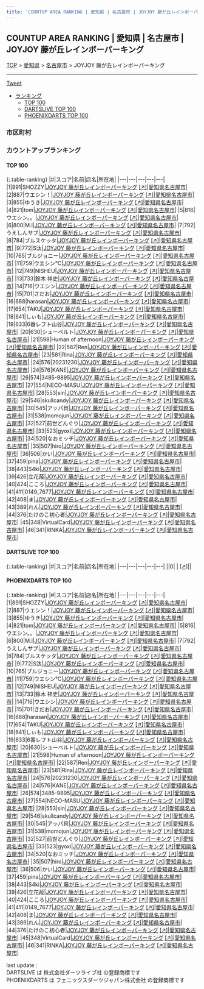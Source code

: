 ```yaml
---
title: 'COUNTUP AREA RANKING | 愛知県 | 名古屋市 | JOYJOY 藤が丘レインボーパーキング'
---
```

## COUNTUP AREA RANKING | 愛知県 | 名古屋市 | JOYJOY 藤が丘レインボーパーキング

[TOP](/darts/rank/) > [愛知県](/darts/rank/愛知県/) > [名古屋市](/darts/rank/愛知県/名古屋市/) > JOYJOY 藤が丘レインボーパーキング

___

<a href="https://twitter.com/share?ref_src=twsrc%5Etfw" data-text="COUNTUP AREA RANKING | 愛知県名古屋市JOYJOY 藤が丘レインボーパーキング" class="twitter-share-button" data-hashtags="DARTSLIVE,PHOENIXDARTS,darts,ダーツ" data-show-count="false">Tweet</a>

* [ランキング](#カウントアップランキング)
    * [TOP 100](#top-100)
    * [DARTSLIVE TOP 100](#dartslive-top-100)
    * [PHOENIXDARTS TOP 100](#phoenixdarts-top-100)

### 市区町村

<ul>

</ul>

### カウントアップランキング

#### TOP 100



{:.table-ranking}
|#|スコア|名前|店名|所在地|
|---|---|---|---|---|
|1|891|<span class="rank-name-pd">SHOZZY</span>|<a href="/darts/rank/shops/8900.html">JOYJOY 藤が丘レインボーパーキング</a> <a href="https://vs.phoenixdarts.com/jp/shop/shopDetailInfo/s_8900?s_seq=8900">[↗]</a>|<a href="/darts/rank/愛知県/名古屋市">愛知県名古屋市</a>|
|2|887|<span class="rank-name-pd">ウエシン！</span>|<a href="/darts/rank/shops/8900.html">JOYJOY 藤が丘レインボーパーキング</a> <a href="https://vs.phoenixdarts.com/jp/shop/shopDetailInfo/s_8900?s_seq=8900">[↗]</a>|<a href="/darts/rank/愛知県/名古屋市">愛知県名古屋市</a>|
|3|855|<span class="rank-name-pd">ゆうき</span>|<a href="/darts/rank/shops/8900.html">JOYJOY 藤が丘レインボーパーキング</a> <a href="https://vs.phoenixdarts.com/jp/shop/shopDetailInfo/s_8900?s_seq=8900">[↗]</a>|<a href="/darts/rank/愛知県/名古屋市">愛知県名古屋市</a>|
|4|821|<span class="rank-name-pd">tom</span>|<a href="/darts/rank/shops/8900.html">JOYJOY 藤が丘レインボーパーキング</a> <a href="https://vs.phoenixdarts.com/jp/shop/shopDetailInfo/s_8900?s_seq=8900">[↗]</a>|<a href="/darts/rank/愛知県/名古屋市">愛知県名古屋市</a>|
|5|816|<span class="rank-name-pd">ウエシン。。</span>|<a href="/darts/rank/shops/8900.html">JOYJOY 藤が丘レインボーパーキング</a> <a href="https://vs.phoenixdarts.com/jp/shop/shopDetailInfo/s_8900?s_seq=8900">[↗]</a>|<a href="/darts/rank/愛知県/名古屋市">愛知県名古屋市</a>|
|6|800|<span class="rank-name-pd">M.I</span>|<a href="/darts/rank/shops/8900.html">JOYJOY 藤が丘レインボーパーキング</a> <a href="https://vs.phoenixdarts.com/jp/shop/shopDetailInfo/s_8900?s_seq=8900">[↗]</a>|<a href="/darts/rank/愛知県/名古屋市">愛知県名古屋市</a>|
|7|792|<span class="rank-name-pd">うえしんサブ</span>|<a href="/darts/rank/shops/8900.html">JOYJOY 藤が丘レインボーパーキング</a> <a href="https://vs.phoenixdarts.com/jp/shop/shopDetailInfo/s_8900?s_seq=8900">[↗]</a>|<a href="/darts/rank/愛知県/名古屋市">愛知県名古屋市</a>|
|8|784|<span class="rank-name-pd">ブルスケッタ</span>|<a href="/darts/rank/shops/8900.html">JOYJOY 藤が丘レインボーパーキング</a> <a href="https://vs.phoenixdarts.com/jp/shop/shopDetailInfo/s_8900?s_seq=8900">[↗]</a>|<a href="/darts/rank/愛知県/名古屋市">愛知県名古屋市</a>|
|9|772|<span class="rank-name-pd">S汰</span>|<a href="/darts/rank/shops/8900.html">JOYJOY 藤が丘レインボーパーキング</a> <a href="https://vs.phoenixdarts.com/jp/shop/shopDetailInfo/s_8900?s_seq=8900">[↗]</a>|<a href="/darts/rank/愛知県/名古屋市">愛知県名古屋市</a>|
|10|765|<span class="rank-name-pd">ブルジョニー</span>|<a href="/darts/rank/shops/8900.html">JOYJOY 藤が丘レインボーパーキング</a> <a href="https://vs.phoenixdarts.com/jp/shop/shopDetailInfo/s_8900?s_seq=8900">[↗]</a>|<a href="/darts/rank/愛知県/名古屋市">愛知県名古屋市</a>|
|11|759|<span class="rank-name-pd">ウエシン℃</span>|<a href="/darts/rank/shops/8900.html">JOYJOY 藤が丘レインボーパーキング</a> <a href="https://vs.phoenixdarts.com/jp/shop/shopDetailInfo/s_8900?s_seq=8900">[↗]</a>|<a href="/darts/rank/愛知県/名古屋市">愛知県名古屋市</a>|
|12|749|<span class="rank-name-pd">NISHEU</span>|<a href="/darts/rank/shops/8900.html">JOYJOY 藤が丘レインボーパーキング</a> <a href="https://vs.phoenixdarts.com/jp/shop/shopDetailInfo/s_8900?s_seq=8900">[↗]</a>|<a href="/darts/rank/愛知県/名古屋市">愛知県名古屋市</a>|
|13|733|<span class="rank-name-pd"><span class="pro-icon-pd"></span>鈴木 祥史</span>|<a href="/darts/rank/shops/8900.html">JOYJOY 藤が丘レインボーパーキング</a> <a href="https://vs.phoenixdarts.com/jp/shop/shopDetailInfo/s_8900?s_seq=8900">[↗]</a>|<a href="/darts/rank/愛知県/名古屋市">愛知県名古屋市</a>|
|14|716|<span class="rank-name-pd">ウエシン</span>|<a href="/darts/rank/shops/8900.html">JOYJOY 藤が丘レインボーパーキング</a> <a href="https://vs.phoenixdarts.com/jp/shop/shopDetailInfo/s_8900?s_seq=8900">[↗]</a>|<a href="/darts/rank/愛知県/名古屋市">愛知県名古屋市</a>|
|15|701|<span class="rank-name-pd">さだお</span>|<a href="/darts/rank/shops/8900.html">JOYJOY 藤が丘レインボーパーキング</a> <a href="https://vs.phoenixdarts.com/jp/shop/shopDetailInfo/s_8900?s_seq=8900">[↗]</a>|<a href="/darts/rank/愛知県/名古屋市">愛知県名古屋市</a>|
|16|688|<span class="rank-name-pd">harasan</span>|<a href="/darts/rank/shops/8900.html">JOYJOY 藤が丘レインボーパーキング</a> <a href="https://vs.phoenixdarts.com/jp/shop/shopDetailInfo/s_8900?s_seq=8900">[↗]</a>|<a href="/darts/rank/愛知県/名古屋市">愛知県名古屋市</a>|
|17|654|<span class="rank-name-pd">TAKU</span>|<a href="/darts/rank/shops/8900.html">JOYJOY 藤が丘レインボーパーキング</a> <a href="https://vs.phoenixdarts.com/jp/shop/shopDetailInfo/s_8900?s_seq=8900">[↗]</a>|<a href="/darts/rank/愛知県/名古屋市">愛知県名古屋市</a>|
|18|641|<span class="rank-name-pd">しぃも</span>|<a href="/darts/rank/shops/8900.html">JOYJOY 藤が丘レインボーパーキング</a> <a href="https://vs.phoenixdarts.com/jp/shop/shopDetailInfo/s_8900?s_seq=8900">[↗]</a>|<a href="/darts/rank/愛知県/名古屋市">愛知県名古屋市</a>|
|19|633|<span class="rank-name-pd">6番レフト山谷</span>|<a href="/darts/rank/shops/8900.html">JOYJOY 藤が丘レインボーパーキング</a> <a href="https://vs.phoenixdarts.com/jp/shop/shopDetailInfo/s_8900?s_seq=8900">[↗]</a>|<a href="/darts/rank/愛知県/名古屋市">愛知県名古屋市</a>|
|20|630|<span class="rank-name-pd">シューベルト</span>|<a href="/darts/rank/shops/8900.html">JOYJOY 藤が丘レインボーパーキング</a> <a href="https://vs.phoenixdarts.com/jp/shop/shopDetailInfo/s_8900?s_seq=8900">[↗]</a>|<a href="/darts/rank/愛知県/名古屋市">愛知県名古屋市</a>|
|21|598|<span class="rank-name-pd">Human of afternoon</span>|<a href="/darts/rank/shops/8900.html">JOYJOY 藤が丘レインボーパーキング</a> <a href="https://vs.phoenixdarts.com/jp/shop/shopDetailInfo/s_8900?s_seq=8900">[↗]</a>|<a href="/darts/rank/愛知県/名古屋市">愛知県名古屋市</a>|
|22|587|<span class="rank-name-pd">Ren</span>|<a href="/darts/rank/shops/8900.html">JOYJOY 藤が丘レインボーパーキング</a> <a href="https://vs.phoenixdarts.com/jp/shop/shopDetailInfo/s_8900?s_seq=8900">[↗]</a>|<a href="/darts/rank/愛知県/名古屋市">愛知県名古屋市</a>|
|23|581|<span class="rank-name-pd">Rina</span>|<a href="/darts/rank/shops/8900.html">JOYJOY 藤が丘レインボーパーキング</a> <a href="https://vs.phoenixdarts.com/jp/shop/shopDetailInfo/s_8900?s_seq=8900">[↗]</a>|<a href="/darts/rank/愛知県/名古屋市">愛知県名古屋市</a>|
|24|576|<span class="rank-name-pd">20231230</span>|<a href="/darts/rank/shops/8900.html">JOYJOY 藤が丘レインボーパーキング</a> <a href="https://vs.phoenixdarts.com/jp/shop/shopDetailInfo/s_8900?s_seq=8900">[↗]</a>|<a href="/darts/rank/愛知県/名古屋市">愛知県名古屋市</a>|
|24|576|<span class="rank-name-pd">KANE</span>|<a href="/darts/rank/shops/8900.html">JOYJOY 藤が丘レインボーパーキング</a> <a href="https://vs.phoenixdarts.com/jp/shop/shopDetailInfo/s_8900?s_seq=8900">[↗]</a>|<a href="/darts/rank/愛知県/名古屋市">愛知県名古屋市</a>|
|26|574|<span class="rank-name-pd">3485-9895</span>|<a href="/darts/rank/shops/8900.html">JOYJOY 藤が丘レインボーパーキング</a> <a href="https://vs.phoenixdarts.com/jp/shop/shopDetailInfo/s_8900?s_seq=8900">[↗]</a>|<a href="/darts/rank/愛知県/名古屋市">愛知県名古屋市</a>|
|27|554|<span class="rank-name-pd">NECO-MASU</span>|<a href="/darts/rank/shops/8900.html">JOYJOY 藤が丘レインボーパーキング</a> <a href="https://vs.phoenixdarts.com/jp/shop/shopDetailInfo/s_8900?s_seq=8900">[↗]</a>|<a href="/darts/rank/愛知県/名古屋市">愛知県名古屋市</a>|
|28|553|<span class="rank-name-pd">sin</span>|<a href="/darts/rank/shops/8900.html">JOYJOY 藤が丘レインボーパーキング</a> <a href="https://vs.phoenixdarts.com/jp/shop/shopDetailInfo/s_8900?s_seq=8900">[↗]</a>|<a href="/darts/rank/愛知県/名古屋市">愛知県名古屋市</a>|
|29|546|<span class="rank-name-pd">skullcandy</span>|<a href="/darts/rank/shops/8900.html">JOYJOY 藤が丘レインボーパーキング</a> <a href="https://vs.phoenixdarts.com/jp/shop/shopDetailInfo/s_8900?s_seq=8900">[↗]</a>|<a href="/darts/rank/愛知県/名古屋市">愛知県名古屋市</a>|
|30|545|<span class="rank-name-pd">アッパ貝</span>|<a href="/darts/rank/shops/8900.html">JOYJOY 藤が丘レインボーパーキング</a> <a href="https://vs.phoenixdarts.com/jp/shop/shopDetailInfo/s_8900?s_seq=8900">[↗]</a>|<a href="/darts/rank/愛知県/名古屋市">愛知県名古屋市</a>|
|31|538|<span class="rank-name-pd">momojun</span>|<a href="/darts/rank/shops/8900.html">JOYJOY 藤が丘レインボーパーキング</a> <a href="https://vs.phoenixdarts.com/jp/shop/shopDetailInfo/s_8900?s_seq=8900">[↗]</a>|<a href="/darts/rank/愛知県/名古屋市">愛知県名古屋市</a>|
|32|527|<span class="rank-name-pd">前世どんぐり</span>|<a href="/darts/rank/shops/8900.html">JOYJOY 藤が丘レインボーパーキング</a> <a href="https://vs.phoenixdarts.com/jp/shop/shopDetailInfo/s_8900?s_seq=8900">[↗]</a>|<a href="/darts/rank/愛知県/名古屋市">愛知県名古屋市</a>|
|33|523|<span class="rank-name-pd">gyoxi</span>|<a href="/darts/rank/shops/8900.html">JOYJOY 藤が丘レインボーパーキング</a> <a href="https://vs.phoenixdarts.com/jp/shop/shopDetailInfo/s_8900?s_seq=8900">[↗]</a>|<a href="/darts/rank/愛知県/名古屋市">愛知県名古屋市</a>|
|34|520|<span class="rank-name-pd">なおミッチ</span>|<a href="/darts/rank/shops/8900.html">JOYJOY 藤が丘レインボーパーキング</a> <a href="https://vs.phoenixdarts.com/jp/shop/shopDetailInfo/s_8900?s_seq=8900">[↗]</a>|<a href="/darts/rank/愛知県/名古屋市">愛知県名古屋市</a>|
|35|507|<span class="rank-name-pd">hiro</span>|<a href="/darts/rank/shops/8900.html">JOYJOY 藤が丘レインボーパーキング</a> <a href="https://vs.phoenixdarts.com/jp/shop/shopDetailInfo/s_8900?s_seq=8900">[↗]</a>|<a href="/darts/rank/愛知県/名古屋市">愛知県名古屋市</a>|
|36|506|<span class="rank-name-pd">かい</span>|<a href="/darts/rank/shops/8900.html">JOYJOY 藤が丘レインボーパーキング</a> <a href="https://vs.phoenixdarts.com/jp/shop/shopDetailInfo/s_8900?s_seq=8900">[↗]</a>|<a href="/darts/rank/愛知県/名古屋市">愛知県名古屋市</a>|
|37|459|<span class="rank-name-pd">pina</span>|<a href="/darts/rank/shops/8900.html">JOYJOY 藤が丘レインボーパーキング</a> <a href="https://vs.phoenixdarts.com/jp/shop/shopDetailInfo/s_8900?s_seq=8900">[↗]</a>|<a href="/darts/rank/愛知県/名古屋市">愛知県名古屋市</a>|
|38|443|<span class="rank-name-pd">S4ki</span>|<a href="/darts/rank/shops/8900.html">JOYJOY 藤が丘レインボーパーキング</a> <a href="https://vs.phoenixdarts.com/jp/shop/shopDetailInfo/s_8900?s_seq=8900">[↗]</a>|<a href="/darts/rank/愛知県/名古屋市">愛知県名古屋市</a>|
|39|426|<span class="rank-name-pd">立花葮</span>|<a href="/darts/rank/shops/8900.html">JOYJOY 藤が丘レインボーパーキング</a> <a href="https://vs.phoenixdarts.com/jp/shop/shopDetailInfo/s_8900?s_seq=8900">[↗]</a>|<a href="/darts/rank/愛知県/名古屋市">愛知県名古屋市</a>|
|40|424|<span class="rank-name-pd">こころ</span>|<a href="/darts/rank/shops/8900.html">JOYJOY 藤が丘レインボーパーキング</a> <a href="https://vs.phoenixdarts.com/jp/shop/shopDetailInfo/s_8900?s_seq=8900">[↗]</a>|<a href="/darts/rank/愛知県/名古屋市">愛知県名古屋市</a>|
|41|411|<span class="rank-name-pd">0149_7677</span>|<a href="/darts/rank/shops/8900.html">JOYJOY 藤が丘レインボーパーキング</a> <a href="https://vs.phoenixdarts.com/jp/shop/shopDetailInfo/s_8900?s_seq=8900">[↗]</a>|<a href="/darts/rank/愛知県/名古屋市">愛知県名古屋市</a>|
|42|408|<span class="rank-name-pd">ま</span>|<a href="/darts/rank/shops/8900.html">JOYJOY 藤が丘レインボーパーキング</a> <a href="https://vs.phoenixdarts.com/jp/shop/shopDetailInfo/s_8900?s_seq=8900">[↗]</a>|<a href="/darts/rank/愛知県/名古屋市">愛知県名古屋市</a>|
|43|389|<span class="rank-name-pd">れん</span>|<a href="/darts/rank/shops/8900.html">JOYJOY 藤が丘レインボーパーキング</a> <a href="https://vs.phoenixdarts.com/jp/shop/shopDetailInfo/s_8900?s_seq=8900">[↗]</a>|<a href="/darts/rank/愛知県/名古屋市">愛知県名古屋市</a>|
|44|376|<span class="rank-name-pd">たけのこ初心者</span>|<a href="/darts/rank/shops/8900.html">JOYJOY 藤が丘レインボーパーキング</a> <a href="https://vs.phoenixdarts.com/jp/shop/shopDetailInfo/s_8900?s_seq=8900">[↗]</a>|<a href="/darts/rank/愛知県/名古屋市">愛知県名古屋市</a>|
|45|348|<span class="rank-name-pd">VirtualCard</span>|<a href="/darts/rank/shops/8900.html">JOYJOY 藤が丘レインボーパーキング</a> <a href="https://vs.phoenixdarts.com/jp/shop/shopDetailInfo/s_8900?s_seq=8900">[↗]</a>|<a href="/darts/rank/愛知県/名古屋市">愛知県名古屋市</a>|
|46|341|<span class="rank-name-pd">RINKA</span>|<a href="/darts/rank/shops/8900.html">JOYJOY 藤が丘レインボーパーキング</a> <a href="https://vs.phoenixdarts.com/jp/shop/shopDetailInfo/s_8900?s_seq=8900">[↗]</a>|<a href="/darts/rank/愛知県/名古屋市">愛知県名古屋市</a>|


#### DARTSLIVE TOP 100



{:.table-ranking}
|#|スコア|名前|店名|所在地|
|---|---|---|---|---|
||0|<span class="rank-name-dl"> </span>|<a href="/darts/rank/shops/.html"></a> <a href="">[↗]</a>|<a href="/darts/rank//"></a>|


#### PHOENIXDARTS TOP 100



{:.table-ranking}
|#|スコア|名前|店名|所在地|
|---|---|---|---|---|
|1|891|<span class="rank-name-pd">SHOZZY</span>|<a href="/darts/rank/shops/8900.html">JOYJOY 藤が丘レインボーパーキング</a> <a href="https://vs.phoenixdarts.com/jp/shop/shopDetailInfo/s_8900?s_seq=8900">[↗]</a>|<a href="/darts/rank/愛知県/名古屋市">愛知県名古屋市</a>|
|2|887|<span class="rank-name-pd">ウエシン！</span>|<a href="/darts/rank/shops/8900.html">JOYJOY 藤が丘レインボーパーキング</a> <a href="https://vs.phoenixdarts.com/jp/shop/shopDetailInfo/s_8900?s_seq=8900">[↗]</a>|<a href="/darts/rank/愛知県/名古屋市">愛知県名古屋市</a>|
|3|855|<span class="rank-name-pd">ゆうき</span>|<a href="/darts/rank/shops/8900.html">JOYJOY 藤が丘レインボーパーキング</a> <a href="https://vs.phoenixdarts.com/jp/shop/shopDetailInfo/s_8900?s_seq=8900">[↗]</a>|<a href="/darts/rank/愛知県/名古屋市">愛知県名古屋市</a>|
|4|821|<span class="rank-name-pd">tom</span>|<a href="/darts/rank/shops/8900.html">JOYJOY 藤が丘レインボーパーキング</a> <a href="https://vs.phoenixdarts.com/jp/shop/shopDetailInfo/s_8900?s_seq=8900">[↗]</a>|<a href="/darts/rank/愛知県/名古屋市">愛知県名古屋市</a>|
|5|816|<span class="rank-name-pd">ウエシン。。</span>|<a href="/darts/rank/shops/8900.html">JOYJOY 藤が丘レインボーパーキング</a> <a href="https://vs.phoenixdarts.com/jp/shop/shopDetailInfo/s_8900?s_seq=8900">[↗]</a>|<a href="/darts/rank/愛知県/名古屋市">愛知県名古屋市</a>|
|6|800|<span class="rank-name-pd">M.I</span>|<a href="/darts/rank/shops/8900.html">JOYJOY 藤が丘レインボーパーキング</a> <a href="https://vs.phoenixdarts.com/jp/shop/shopDetailInfo/s_8900?s_seq=8900">[↗]</a>|<a href="/darts/rank/愛知県/名古屋市">愛知県名古屋市</a>|
|7|792|<span class="rank-name-pd">うえしんサブ</span>|<a href="/darts/rank/shops/8900.html">JOYJOY 藤が丘レインボーパーキング</a> <a href="https://vs.phoenixdarts.com/jp/shop/shopDetailInfo/s_8900?s_seq=8900">[↗]</a>|<a href="/darts/rank/愛知県/名古屋市">愛知県名古屋市</a>|
|8|784|<span class="rank-name-pd">ブルスケッタ</span>|<a href="/darts/rank/shops/8900.html">JOYJOY 藤が丘レインボーパーキング</a> <a href="https://vs.phoenixdarts.com/jp/shop/shopDetailInfo/s_8900?s_seq=8900">[↗]</a>|<a href="/darts/rank/愛知県/名古屋市">愛知県名古屋市</a>|
|9|772|<span class="rank-name-pd">S汰</span>|<a href="/darts/rank/shops/8900.html">JOYJOY 藤が丘レインボーパーキング</a> <a href="https://vs.phoenixdarts.com/jp/shop/shopDetailInfo/s_8900?s_seq=8900">[↗]</a>|<a href="/darts/rank/愛知県/名古屋市">愛知県名古屋市</a>|
|10|765|<span class="rank-name-pd">ブルジョニー</span>|<a href="/darts/rank/shops/8900.html">JOYJOY 藤が丘レインボーパーキング</a> <a href="https://vs.phoenixdarts.com/jp/shop/shopDetailInfo/s_8900?s_seq=8900">[↗]</a>|<a href="/darts/rank/愛知県/名古屋市">愛知県名古屋市</a>|
|11|759|<span class="rank-name-pd">ウエシン℃</span>|<a href="/darts/rank/shops/8900.html">JOYJOY 藤が丘レインボーパーキング</a> <a href="https://vs.phoenixdarts.com/jp/shop/shopDetailInfo/s_8900?s_seq=8900">[↗]</a>|<a href="/darts/rank/愛知県/名古屋市">愛知県名古屋市</a>|
|12|749|<span class="rank-name-pd">NISHEU</span>|<a href="/darts/rank/shops/8900.html">JOYJOY 藤が丘レインボーパーキング</a> <a href="https://vs.phoenixdarts.com/jp/shop/shopDetailInfo/s_8900?s_seq=8900">[↗]</a>|<a href="/darts/rank/愛知県/名古屋市">愛知県名古屋市</a>|
|13|733|<span class="rank-name-pd"><span class="pro-icon-pd"></span>鈴木 祥史</span>|<a href="/darts/rank/shops/8900.html">JOYJOY 藤が丘レインボーパーキング</a> <a href="https://vs.phoenixdarts.com/jp/shop/shopDetailInfo/s_8900?s_seq=8900">[↗]</a>|<a href="/darts/rank/愛知県/名古屋市">愛知県名古屋市</a>|
|14|716|<span class="rank-name-pd">ウエシン</span>|<a href="/darts/rank/shops/8900.html">JOYJOY 藤が丘レインボーパーキング</a> <a href="https://vs.phoenixdarts.com/jp/shop/shopDetailInfo/s_8900?s_seq=8900">[↗]</a>|<a href="/darts/rank/愛知県/名古屋市">愛知県名古屋市</a>|
|15|701|<span class="rank-name-pd">さだお</span>|<a href="/darts/rank/shops/8900.html">JOYJOY 藤が丘レインボーパーキング</a> <a href="https://vs.phoenixdarts.com/jp/shop/shopDetailInfo/s_8900?s_seq=8900">[↗]</a>|<a href="/darts/rank/愛知県/名古屋市">愛知県名古屋市</a>|
|16|688|<span class="rank-name-pd">harasan</span>|<a href="/darts/rank/shops/8900.html">JOYJOY 藤が丘レインボーパーキング</a> <a href="https://vs.phoenixdarts.com/jp/shop/shopDetailInfo/s_8900?s_seq=8900">[↗]</a>|<a href="/darts/rank/愛知県/名古屋市">愛知県名古屋市</a>|
|17|654|<span class="rank-name-pd">TAKU</span>|<a href="/darts/rank/shops/8900.html">JOYJOY 藤が丘レインボーパーキング</a> <a href="https://vs.phoenixdarts.com/jp/shop/shopDetailInfo/s_8900?s_seq=8900">[↗]</a>|<a href="/darts/rank/愛知県/名古屋市">愛知県名古屋市</a>|
|18|641|<span class="rank-name-pd">しぃも</span>|<a href="/darts/rank/shops/8900.html">JOYJOY 藤が丘レインボーパーキング</a> <a href="https://vs.phoenixdarts.com/jp/shop/shopDetailInfo/s_8900?s_seq=8900">[↗]</a>|<a href="/darts/rank/愛知県/名古屋市">愛知県名古屋市</a>|
|19|633|<span class="rank-name-pd">6番レフト山谷</span>|<a href="/darts/rank/shops/8900.html">JOYJOY 藤が丘レインボーパーキング</a> <a href="https://vs.phoenixdarts.com/jp/shop/shopDetailInfo/s_8900?s_seq=8900">[↗]</a>|<a href="/darts/rank/愛知県/名古屋市">愛知県名古屋市</a>|
|20|630|<span class="rank-name-pd">シューベルト</span>|<a href="/darts/rank/shops/8900.html">JOYJOY 藤が丘レインボーパーキング</a> <a href="https://vs.phoenixdarts.com/jp/shop/shopDetailInfo/s_8900?s_seq=8900">[↗]</a>|<a href="/darts/rank/愛知県/名古屋市">愛知県名古屋市</a>|
|21|598|<span class="rank-name-pd">Human of afternoon</span>|<a href="/darts/rank/shops/8900.html">JOYJOY 藤が丘レインボーパーキング</a> <a href="https://vs.phoenixdarts.com/jp/shop/shopDetailInfo/s_8900?s_seq=8900">[↗]</a>|<a href="/darts/rank/愛知県/名古屋市">愛知県名古屋市</a>|
|22|587|<span class="rank-name-pd">Ren</span>|<a href="/darts/rank/shops/8900.html">JOYJOY 藤が丘レインボーパーキング</a> <a href="https://vs.phoenixdarts.com/jp/shop/shopDetailInfo/s_8900?s_seq=8900">[↗]</a>|<a href="/darts/rank/愛知県/名古屋市">愛知県名古屋市</a>|
|23|581|<span class="rank-name-pd">Rina</span>|<a href="/darts/rank/shops/8900.html">JOYJOY 藤が丘レインボーパーキング</a> <a href="https://vs.phoenixdarts.com/jp/shop/shopDetailInfo/s_8900?s_seq=8900">[↗]</a>|<a href="/darts/rank/愛知県/名古屋市">愛知県名古屋市</a>|
|24|576|<span class="rank-name-pd">20231230</span>|<a href="/darts/rank/shops/8900.html">JOYJOY 藤が丘レインボーパーキング</a> <a href="https://vs.phoenixdarts.com/jp/shop/shopDetailInfo/s_8900?s_seq=8900">[↗]</a>|<a href="/darts/rank/愛知県/名古屋市">愛知県名古屋市</a>|
|24|576|<span class="rank-name-pd">KANE</span>|<a href="/darts/rank/shops/8900.html">JOYJOY 藤が丘レインボーパーキング</a> <a href="https://vs.phoenixdarts.com/jp/shop/shopDetailInfo/s_8900?s_seq=8900">[↗]</a>|<a href="/darts/rank/愛知県/名古屋市">愛知県名古屋市</a>|
|26|574|<span class="rank-name-pd">3485-9895</span>|<a href="/darts/rank/shops/8900.html">JOYJOY 藤が丘レインボーパーキング</a> <a href="https://vs.phoenixdarts.com/jp/shop/shopDetailInfo/s_8900?s_seq=8900">[↗]</a>|<a href="/darts/rank/愛知県/名古屋市">愛知県名古屋市</a>|
|27|554|<span class="rank-name-pd">NECO-MASU</span>|<a href="/darts/rank/shops/8900.html">JOYJOY 藤が丘レインボーパーキング</a> <a href="https://vs.phoenixdarts.com/jp/shop/shopDetailInfo/s_8900?s_seq=8900">[↗]</a>|<a href="/darts/rank/愛知県/名古屋市">愛知県名古屋市</a>|
|28|553|<span class="rank-name-pd">sin</span>|<a href="/darts/rank/shops/8900.html">JOYJOY 藤が丘レインボーパーキング</a> <a href="https://vs.phoenixdarts.com/jp/shop/shopDetailInfo/s_8900?s_seq=8900">[↗]</a>|<a href="/darts/rank/愛知県/名古屋市">愛知県名古屋市</a>|
|29|546|<span class="rank-name-pd">skullcandy</span>|<a href="/darts/rank/shops/8900.html">JOYJOY 藤が丘レインボーパーキング</a> <a href="https://vs.phoenixdarts.com/jp/shop/shopDetailInfo/s_8900?s_seq=8900">[↗]</a>|<a href="/darts/rank/愛知県/名古屋市">愛知県名古屋市</a>|
|30|545|<span class="rank-name-pd">アッパ貝</span>|<a href="/darts/rank/shops/8900.html">JOYJOY 藤が丘レインボーパーキング</a> <a href="https://vs.phoenixdarts.com/jp/shop/shopDetailInfo/s_8900?s_seq=8900">[↗]</a>|<a href="/darts/rank/愛知県/名古屋市">愛知県名古屋市</a>|
|31|538|<span class="rank-name-pd">momojun</span>|<a href="/darts/rank/shops/8900.html">JOYJOY 藤が丘レインボーパーキング</a> <a href="https://vs.phoenixdarts.com/jp/shop/shopDetailInfo/s_8900?s_seq=8900">[↗]</a>|<a href="/darts/rank/愛知県/名古屋市">愛知県名古屋市</a>|
|32|527|<span class="rank-name-pd">前世どんぐり</span>|<a href="/darts/rank/shops/8900.html">JOYJOY 藤が丘レインボーパーキング</a> <a href="https://vs.phoenixdarts.com/jp/shop/shopDetailInfo/s_8900?s_seq=8900">[↗]</a>|<a href="/darts/rank/愛知県/名古屋市">愛知県名古屋市</a>|
|33|523|<span class="rank-name-pd">gyoxi</span>|<a href="/darts/rank/shops/8900.html">JOYJOY 藤が丘レインボーパーキング</a> <a href="https://vs.phoenixdarts.com/jp/shop/shopDetailInfo/s_8900?s_seq=8900">[↗]</a>|<a href="/darts/rank/愛知県/名古屋市">愛知県名古屋市</a>|
|34|520|<span class="rank-name-pd">なおミッチ</span>|<a href="/darts/rank/shops/8900.html">JOYJOY 藤が丘レインボーパーキング</a> <a href="https://vs.phoenixdarts.com/jp/shop/shopDetailInfo/s_8900?s_seq=8900">[↗]</a>|<a href="/darts/rank/愛知県/名古屋市">愛知県名古屋市</a>|
|35|507|<span class="rank-name-pd">hiro</span>|<a href="/darts/rank/shops/8900.html">JOYJOY 藤が丘レインボーパーキング</a> <a href="https://vs.phoenixdarts.com/jp/shop/shopDetailInfo/s_8900?s_seq=8900">[↗]</a>|<a href="/darts/rank/愛知県/名古屋市">愛知県名古屋市</a>|
|36|506|<span class="rank-name-pd">かい</span>|<a href="/darts/rank/shops/8900.html">JOYJOY 藤が丘レインボーパーキング</a> <a href="https://vs.phoenixdarts.com/jp/shop/shopDetailInfo/s_8900?s_seq=8900">[↗]</a>|<a href="/darts/rank/愛知県/名古屋市">愛知県名古屋市</a>|
|37|459|<span class="rank-name-pd">pina</span>|<a href="/darts/rank/shops/8900.html">JOYJOY 藤が丘レインボーパーキング</a> <a href="https://vs.phoenixdarts.com/jp/shop/shopDetailInfo/s_8900?s_seq=8900">[↗]</a>|<a href="/darts/rank/愛知県/名古屋市">愛知県名古屋市</a>|
|38|443|<span class="rank-name-pd">S4ki</span>|<a href="/darts/rank/shops/8900.html">JOYJOY 藤が丘レインボーパーキング</a> <a href="https://vs.phoenixdarts.com/jp/shop/shopDetailInfo/s_8900?s_seq=8900">[↗]</a>|<a href="/darts/rank/愛知県/名古屋市">愛知県名古屋市</a>|
|39|426|<span class="rank-name-pd">立花葮</span>|<a href="/darts/rank/shops/8900.html">JOYJOY 藤が丘レインボーパーキング</a> <a href="https://vs.phoenixdarts.com/jp/shop/shopDetailInfo/s_8900?s_seq=8900">[↗]</a>|<a href="/darts/rank/愛知県/名古屋市">愛知県名古屋市</a>|
|40|424|<span class="rank-name-pd">こころ</span>|<a href="/darts/rank/shops/8900.html">JOYJOY 藤が丘レインボーパーキング</a> <a href="https://vs.phoenixdarts.com/jp/shop/shopDetailInfo/s_8900?s_seq=8900">[↗]</a>|<a href="/darts/rank/愛知県/名古屋市">愛知県名古屋市</a>|
|41|411|<span class="rank-name-pd">0149_7677</span>|<a href="/darts/rank/shops/8900.html">JOYJOY 藤が丘レインボーパーキング</a> <a href="https://vs.phoenixdarts.com/jp/shop/shopDetailInfo/s_8900?s_seq=8900">[↗]</a>|<a href="/darts/rank/愛知県/名古屋市">愛知県名古屋市</a>|
|42|408|<span class="rank-name-pd">ま</span>|<a href="/darts/rank/shops/8900.html">JOYJOY 藤が丘レインボーパーキング</a> <a href="https://vs.phoenixdarts.com/jp/shop/shopDetailInfo/s_8900?s_seq=8900">[↗]</a>|<a href="/darts/rank/愛知県/名古屋市">愛知県名古屋市</a>|
|43|389|<span class="rank-name-pd">れん</span>|<a href="/darts/rank/shops/8900.html">JOYJOY 藤が丘レインボーパーキング</a> <a href="https://vs.phoenixdarts.com/jp/shop/shopDetailInfo/s_8900?s_seq=8900">[↗]</a>|<a href="/darts/rank/愛知県/名古屋市">愛知県名古屋市</a>|
|44|376|<span class="rank-name-pd">たけのこ初心者</span>|<a href="/darts/rank/shops/8900.html">JOYJOY 藤が丘レインボーパーキング</a> <a href="https://vs.phoenixdarts.com/jp/shop/shopDetailInfo/s_8900?s_seq=8900">[↗]</a>|<a href="/darts/rank/愛知県/名古屋市">愛知県名古屋市</a>|
|45|348|<span class="rank-name-pd">VirtualCard</span>|<a href="/darts/rank/shops/8900.html">JOYJOY 藤が丘レインボーパーキング</a> <a href="https://vs.phoenixdarts.com/jp/shop/shopDetailInfo/s_8900?s_seq=8900">[↗]</a>|<a href="/darts/rank/愛知県/名古屋市">愛知県名古屋市</a>|
|46|341|<span class="rank-name-pd">RINKA</span>|<a href="/darts/rank/shops/8900.html">JOYJOY 藤が丘レインボーパーキング</a> <a href="https://vs.phoenixdarts.com/jp/shop/shopDetailInfo/s_8900?s_seq=8900">[↗]</a>|<a href="/darts/rank/愛知県/名古屋市">愛知県名古屋市</a>|


<div class="footer border-top border-gray-light mt-5 pt-3 text-right text-gray">
    last update : <span style="font-weight: italic" id="foot_last_modified"></span><br />
    DARTSLIVE は 株式会社ダーツライブ社 の登録商標です<br />
    PHOENIXDARTS は フェニックスダーツジャパン株式会社 の登録商標です<br />
</div>

<script src="https://cdnjs.cloudflare.com/ajax/libs/jquery.tablesorter/2.31.3/js/jquery.tablesorter.min.js" integrity="sha512-qzgd5cYSZcosqpzpn7zF2ZId8f/8CHmFKZ8j7mU4OUXTNRd5g+ZHBPsgKEwoqxCtdQvExE5LprwwPAgoicguNg==" crossorigin="anonymous" referrerpolicy="no-referrer"></script>
<link rel="stylesheet" href="https://cdnjs.cloudflare.com/ajax/libs/jquery.tablesorter/2.31.3/css/theme.default.min.css" integrity="sha512-wghhOJkjQX0Lh3NSWvNKeZ0ZpNn+SPVXX1Qyc9OCaogADktxrBiBdKGDoqVUOyhStvMBmJQ8ZdMHiR3wuEq8+w==" crossorigin="anonymous" referrerpolicy="no-referrer" />
<script>
$(function() {
    $(".table-ranking").tablesorter({sortList:[[0, 0]]});
    $("#foot_last_modified").text(formatDate(new Date(document.lastModified), 'yyyy-MM-dd HH:mm:ss'));
});
</script>

<script async src="https://platform.twitter.com/widgets.js" charset="utf-8"></script>